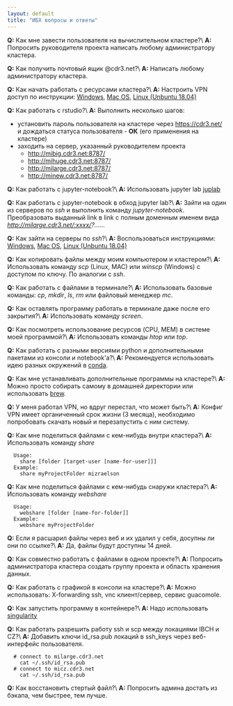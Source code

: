```yaml
---
layout: default
title: "ИБХ вопросы и ответы"
---
```

**Q:** Как мне завести пользователя на вычислительном кластере?\\
**A:** Попросить руководителя проекта написать любому администратору кластера.

**Q:** Как получить почтовый ящик @cdr3.net?\\
**A:** Написать любому администратору кластера.

**Q:** Как начать работать с ресурсами кластера?\\
**A:** Настроить VPN доступ по инструкции: [Windows](/vpn/windows.html), [Mac OS](/vpn/macos.html), [Linux (Unbuntu 18.04)](/vpn/linux.html)

**Q:** Как работать с rstudio?\\
**A:** Выполнить несколько шагов:
  - установить пароль пользователя на кластере через https://cdr3.net/ и дождаться статуса
пользователя - **ОК**  (его применения на кластере)
  - заходить на сервер, указанный руководителем проекта
    - http://mibig.cdr3.net:8787/
    - http://mihuge.cdr3.net:8787/
    - http://milarge.cdr3.net:8787/
    - http://minew.cdr3.net:8787/

**Q:** Как работать с jupyter-notebook?\\
**A:** Использовать jupyter lab [juplab](/wiki/juplab.html)

**Q:** Как работать с jupyter-notebook в обход jupyter lab?\\
**A:** Зайти на один из серверов по *ssh* и выполнить команду *jupyter-notebook*. Преобразовать выданный link в link с полным доменным именем вида *http://milarge.cdr3.net/:xxxx/?......*

**Q:** Как зайти на серверы по *ssh*?\\
**A:** Воспользоваться инструкциями: [Windows](/ssh/windows.html), [Mac OS](/ssh/macos.html), [Linux (Unbuntu 18.04)](/ssh/linux.html)

**Q:** Как копировать файлы между моим компьютером и кластером?\\
**A:** Использовать команду *scp* (Linux, MAC) или *winscp* (Windows) c доступом по ключу. По аналогии с *ssh*.

**Q:** Как работать с файлами в терминале?\\
**A:** Использовать базовые команды: *cp*, *mkdir*, *ls*, *rm* или файловый менеджер *mc*.

**Q:** Как оставлять программу работать в терминале даже после его закрытия?\\
**A:** Использовать команду *screen*.

**Q:** Как посмотреть использование ресурсов (CPU, MEM) в системе моей программой?\\
**A:** Использовать команды *htop* или *top*.

**Q:** Как работать с разными версиями python и дополнительными пакетами из консоли и notebook'a?\\
**A:** Рекомендуется использовать идею разных окружений в [conda](/wiki/conda.html).

**Q:** Как мне устанавливать дополнительные программы на кластере?\\
**A:** Можно просто собирать самому в домашней директории или использовать [brew](/wiki/brew.html).

**Q:** У меня работал VPN, но вдруг перестал, что может быть?\\
**A:** Конфиг VPN имеет органиченный срок жизни (3 месяца), необходимо попробовать скачать новый и перезапустить с ним систему.

**Q:** Как мне поделиться файлами с кем-нибудь внутри кластера?\\
**A:** Использовать команду *share*
~~~
  Usage:
    share [folder [target-user [name-for-user]]]
  Example:
    share myProjectFolder mizraelson
~~~

**Q:** Как мне поделиться файлами с кем-нибудь снаружи кластера?\\
**A:** Использовать команду *webshare*
~~~
  Usage:
    webshare [folder [name-for-folder]]
  Example:
    webshare myProjectFolder
~~~

**Q:** Если я расшарил файлы через веб и их удалил у себя, досупны ли они по ссылке?\\
**A:** Да, файлы будут доступны 14 дней.

**Q:** Как совместно работать с файлами в одном проекте?\\
**A:** Попросить администратора кластера создать группу проекта и область хранения данных. 

**Q:** Как работать с графикой в консоли на кластере?\\
**A:** Можно использовать: X-forwarding ssh, vnc клиент/сервер, сервис guacomole.

**Q:** Как запустить программу в контейнере?\\
**A:** Надо использовать [singularity](/singularity/setup.html)

**Q:** Как работать разрешить работу ssh и scp между локациями IBCH и CZ?\\
**A:** Добавить ключи id_rsa.pub локаций в ssh_keys через веб-интерфейс пользователя.
~~~
  # connect to milarge.cdr3.net
    cat ~/.ssh/id_rsa.pub
  # connect to micz.cdr3.net
    cat ~/.ssh/id_rsa.pub
~~~

**Q:** Как восстановить стертый файл?\\
**A:** Попросить админа достать из бэкапа, чем быстрее, тем лучше.

